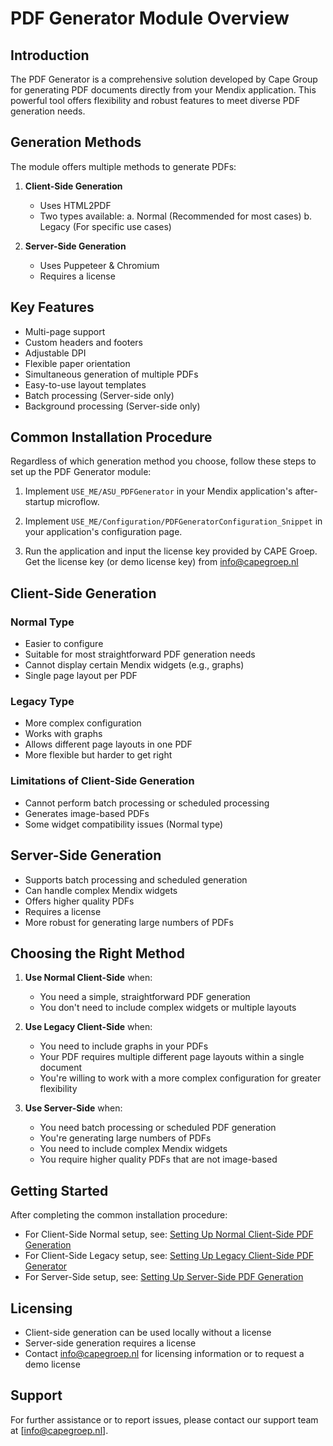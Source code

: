 # PDF Generator Module Overview

## Introduction

The PDF Generator is a comprehensive solution developed by Cape Group for generating PDF documents directly from your Mendix application. This powerful tool offers flexibility and robust features to meet diverse PDF generation needs.

## Generation Methods

The module offers multiple methods to generate PDFs:

1. **Client-Side Generation**
   - Uses HTML2PDF
   - Two types available:
     a. Normal (Recommended for most cases)
     b. Legacy (For specific use cases)

2. **Server-Side Generation**
   - Uses Puppeteer & Chromium
   - Requires a license

## Key Features

- Multi-page support
- Custom headers and footers
- Adjustable DPI
- Flexible paper orientation
- Simultaneous generation of multiple PDFs
- Easy-to-use layout templates
- Batch processing (Server-side only)
- Background processing (Server-side only)

## Common Installation Procedure

Regardless of which generation method you choose, follow these steps to set up the PDF Generator module:

1. Implement `USE_ME/ASU_PDFGenerator` in your Mendix application's after-startup microflow.

2. Implement `USE_ME/Configuration/PDFGeneratorConfiguration_Snippet` in your application's configuration page.

3. Run the application and input the license key provided by CAPE Groep. Get the license key (or demo license key) from info@capegroep.nl

## Client-Side Generation

### Normal Type
- Easier to configure
- Suitable for most straightforward PDF generation needs
- Cannot display certain Mendix widgets (e.g., graphs)
- Single page layout per PDF

### Legacy Type
- More complex configuration
- Works with graphs
- Allows different page layouts in one PDF
- More flexible but harder to get right

### Limitations of Client-Side Generation
- Cannot perform batch processing or scheduled processing
- Generates image-based PDFs
- Some widget compatibility issues (Normal type)

## Server-Side Generation

- Supports batch processing and scheduled generation
- Can handle complex Mendix widgets
- Offers higher quality PDFs
- Requires a license
- More robust for generating large numbers of PDFs

## Choosing the Right Method

1. **Use Normal Client-Side** when:
   - You need a simple, straightforward PDF generation
   - You don't need to include complex widgets or multiple layouts

2. **Use Legacy Client-Side** when:
   - You need to include graphs in your PDFs
   - Your PDF requires multiple different page layouts within a single document
   - You're willing to work with a more complex configuration for greater flexibility

3. **Use Server-Side** when:
   - You need batch processing or scheduled PDF generation
   - You're generating large numbers of PDFs
   - You need to include complex Mendix widgets
   - You require higher quality PDFs that are not image-based

## Getting Started

After completing the common installation procedure:

- For Client-Side Normal setup, see: [Setting Up Normal Client-Side PDF Generation](clientside-implementation-guide.md)
- For Client-Side Legacy setup, see: [Setting Up Legacy Client-Side PDF Generator](clientside-legacy-implementation-guide.md)
- For Server-Side setup, see: [Setting Up Server-Side PDF Generation](serverside-implementation-guide.md)

## Licensing

- Client-side generation can be used locally without a license
- Server-side generation requires a license
- Contact info@capegroep.nl for licensing information or to request a demo license

## Support

For further assistance or to report issues, please contact our support team at [info@capegroep.nl].

